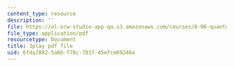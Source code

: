```yaml
---
content_type: resource
description: ''
file: https://ol-ocw-studio-app-qa.s3.amazonaws.com/courses/8-06-quantum-physics-iii-spring-2018/6fda78825a6bf78c701745efce69246a_o10QADeeK04.pdf
file_type: application/pdf
resourcetype: Document
title: 3play pdf file
uid: 6fda7882-5a6b-f78c-7017-45efce69246a
---
```

